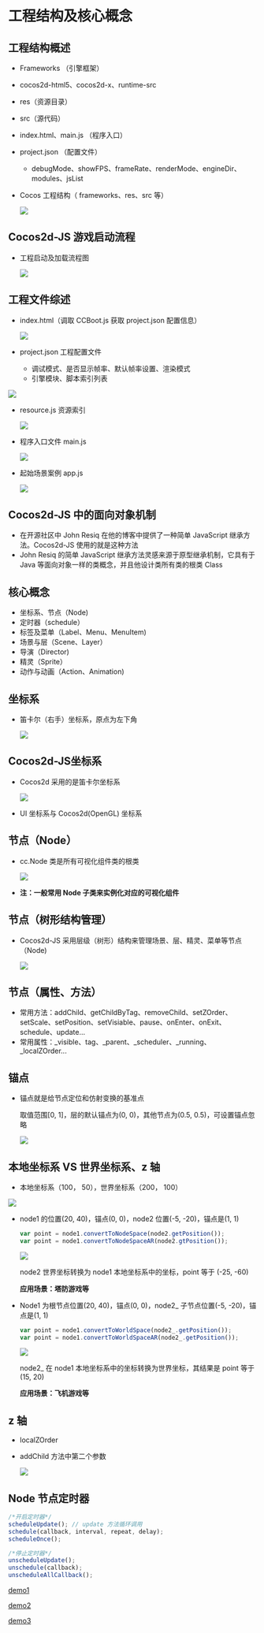 # 工程结构及核心概念

## 工程结构概述

-  Frameworks （引擎框架）

  - cocos2d-html5、cocos2d-x、runtime-src

- res（资源目录）

- src（源代码）

- index.html、main.js （程序入口）

- project.json （配置文件）

  - debugMode、showFPS、frameRate、renderMode、engineDir、modules、jsList

- Cocos 工程结构（ frameworks、res、src 等）

  ![](../c.png)

## Cocos2d-JS 游戏启动流程

- 工程启动及加载流程图

  ![](../d.png)

## 工程文件综述

- index.html（调取 CCBoot.js 获取 project.json 配置信息）

  ![](../e.png)

- project.json 工程配置文件

  - 调试模式、是否显示帧率、默认帧率设置、渲染模式
  - 引擎模块、脚本索引列表

![](../f.png)

- resource.js 资源索引

  ![](../g.png)

- 程序入口文件 main.js

  ![](../h.png)

- 起始场景案例 app.js

  ![](../i.png)

## Cocos2d-JS 中的面向对象机制

- 在开源社区中 John Resiq 在他的博客中提供了一种简单 JavaScript 继承方法。Cocos2d-JS 使用的就是这种方法
- John Resiq 的简单 JavaScript 继承方法灵感来源于原型继承机制，它具有于 Java 等面向对象一样的类概念，并且他设计类所有类的根类  Class

## 核心概念

- 坐标系、节点（Node)
- 定时器（schedule）
- 标签及菜单（Label、Menu、MenuItem)
- 场景与层（Scene、Layer）
- 导演（Director)
- 精灵（Sprite）
- 动作与动画（Action、Animation)

## 坐标系

- 笛卡尔（右手）坐标系，原点为左下角

  ![](../j.png)

## Cocos2d-JS坐标系

- Cocos2d 采用的是笛卡尔坐标系

  ![](../k.png)

- UI 坐标系与 Cocos2d(OpenGL) 坐标系

## 节点（Node）

- cc.Node 类是所有可视化组件类的根类

  ![](../l.png)

- **注：一般常用 Node 子类来实例化对应的可视化组件**

## 节点（树形结构管理）

- Cocos2d-JS 采用层级（树形）结构来管理场景、层、精灵、菜单等节点（Node)

  ![](../m.png)

## 节点（属性、方法）

- 常用方法：addChild、getChildByTag、removeChild、setZOrder、setScale、setPosition、setVisiable、pause、onEnter、onExit、schedule、update...
- 常用属性：_visible、tag、_parent、_scheduler、_running、_localZOrder...

## 锚点

- 锚点就是给节点定位和仿射变换的基准点

  取值范围[0, 1]，层的默认锚点为(0, 0)，其他节点为(0.5, 0.5)，可设置锚点忽略

  ![](../n.png)

## 本地坐标系 VS 世界坐标系、z 轴

- 本地坐标系（100， 50），世界坐标系（200， 100）

![](../o.png)

- node1 的位置(20, 40)，锚点(0, 0)，node2 位置(-5, -20)，锚点是(1, 1)

  ```javascript
  var point = node1.convertToNodeSpace(node2.getPosition());
  var point = node1.convertToNodeSpaceAR(node2.gtPosition());
  ```

  ![](../p.png)

  node2 世界坐标转换为 node1 本地坐标系中的坐标，point 等于 (-25, -60)

  **应用场景：塔防游戏等**

- Node1 为根节点位置(20, 40)，锚点(0, 0)，node2_ 子节点位置(-5, -20)，锚点是(1, 1)

  ```javascript
  var point = node1.convertToWorldSpace(node2_.getPosition());
  var point = node1.convertToWorldSpaceAR(node2_.getPosition());
  ```

  ![](../q.png)

  node2_ 在 node1 本地坐标系中的坐标转换为世界坐标，其结果是 point 等于 (15, 20)

  **应用场景：飞机游戏等**

## z 轴

- localZOrder

- addChild 方法中第二个参数

  ![](../r.png)

## Node 节点定时器

```javascript
/*开启定时器*/
scheduleUpdate(); // update 方法循环调用
schedule(callback, interval, repeat, delay);
scheduleOnce();

/*停止定时器*/
unscheduleUpdate();
unschedule(callback);
unscheduleAllCallback();
```

[demo1](https://github.com/hewq/course-H5-Animation-and-Game-Development/tree/master/apps/ch06/LS06/Demo1)

[demo2](https://github.com/hewq/course-H5-Animation-and-Game-Development/tree/master/apps/ch06/LS06/Demo2)

[demo3](https://github.com/hewq/course-H5-Animation-and-Game-Development/tree/master/apps/ch06/LS06/Demo3)

